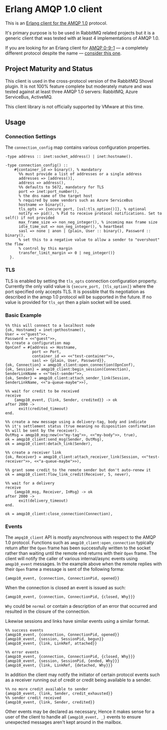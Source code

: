 # Erlang AMQP 1.0 client

This is an [Erlang client for the AMQP 1.0](https://www.amqp.org/resources/specifications) protocol.

It's primary purpose is to be used in RabbitMQ related projects but it is a
generic client that was tested with at least 4 implementations of AMQP 1.0.

If you are looking for an Erlang client for [AMQP 0-9-1](https://www.rabbitmq.com/tutorials/amqp-concepts.html) — a completely different
protocol despite the name — [consider this one](https://github.com/rabbitmq/rabbitmq-erlang-client).

## Project Maturity and Status

This client is used in the cross-protocol version of the RabbitMQ Shovel plugin. It is not 100%
feature complete but moderately mature and was tested against at least three AMQP 1.0 servers:
RabbitMQ, Azure ServiceBus, ActiveMQ.

This client library is not officially supported by VMware at this time.

## Usage

### Connection Settings

The `connection_config` map contains various configuration properties.

```                       
-type address :: inet:socket_address() | inet:hostname().

-type connection_config() ::
    #{container_id => binary(), % mandatory
      %% must provide a list of addresses or a single address
      addresses => [address()],
      address => address(), 
      %% defaults to 5672, mandatory for TLS
      port => inet:port_number(),
      % the dns name of the target host
      % required by some vendors such as Azure ServiceBus
      hostname => binary(),
      tls_opts => {secure_port, [ssl:tls_option()]}, % optional
      notify => pid(), % Pid to receive protocol notifications. Set to self() if not provided
      max_frame_size => non_neg_integer(), % incoming max frame size
      idle_time_out => non_neg_integer(), % heartbeat
      sasl => none | anon | {plain, User :: binary(), Password :: binary(),
      % set this to a negative value to allow a sender to "overshoot" the flow
      % control by this margin
      transfer_limit_margin => 0 | neg_integer()}
  }.

```

### TLS

TLS is enabled by setting the `tls_opts` connection configuration property.
Currently the only valid value is `{secure_port, [tls_option]}` where the port
specified only accepts TLS. It is possible that tls negotiation as described
in the amqp 1.0 protocol will be supported in the future. If no value is provided
for `tls_opt` then a plain socket will be used.


### Basic Example

```
%% this will connect to a localhost node
{ok, Hostname} = inet:gethostname(),
User = <<"guest">>,
Password = <<"guest">>,
%% create a configuration map
OpnConf = #{address => Hostname,
            port => Port,
            container_id => <<"test-container">>,
            sasl => {plain, User, Password}},
{ok, Connection} = amqp10_client:open_connection(OpnConf),
{ok, Session} = amqp10_client:begin_session(Connection),
SenderLinkName = <<"test-sender">>,
{ok, Sender} = amqp10_client:attach_sender_link(Session, SenderLinkName, <<"a-queue-maybe">>),

%% wait for credit to be received
receive
    {amqp10_event, {link, Sender, credited}} -> ok
after 2000 ->
      exit(credited_timeout)
end.

%% create a new message using a delivery-tag, body and indicate
%% it's settlement status (true meaning no disposition confirmation
%% will be sent by the receiver).
OutMsg = amqp10_msg:new(<<"my-tag">>, <<"my-body">>, true),
ok = amqp10_client:send_msg(Sender, OutMsg),
ok = amqp10_client:detach_link(Sender),

%% create a receiver link
{ok, Receiver} = amqp10_client:attach_receiver_link(Session, <<"test-receiver">>, <<"a-queue-maybe">>),

%% grant some credit to the remote sender but don't auto-renew it
ok = amqp10_client:flow_link_credit(Receiver, 5, never),

%% wait for a delivery
receive
    {amqp10_msg, Receiver, InMsg} -> ok
after 2000 ->
      exit(delivery_timeout)
end.

ok = amqp10_client:close_connection(Connection),
```


### Events

The `ampq10_client` API is mostly asynchronous with respect to the AMQP 1.0
protocol. Functions such as `amqp10_client:open_connection` typically return
after the `Open` frame has been successfully written to the socket rather than
waiting until the remote end returns with their `Open` frame. The client will
notify the caller of various internal/async events using `amqp10_event`
messages. In the example above when the remote replies with their `Open` frame
a message is sent of the following forma:

```
{amqp10_event, {connection, ConnectionPid, opened}}
```

When the connection is closed an event is issued as such:

```
{amqp10_event, {connection, ConnectionPid, {closed, Why}}}
```

`Why` could be `normal` or contain a description of an error that occurred
and resulted in the closure of the connection.

Likewise sessions and links have similar events using a similar format.

```
%% success events
{amqp10_event, {connection, ConnectionPid, opened}}
{amqp10_event, {session, SessionPid, begun}}
{amqp10_event, {link, LinkRef, attached}}
```

```
%% error events
{amqp10_event, {connection, ConnectionPid, {closed, Why}}}
{amqp10_event, {session, SessionPid, {ended, Why}}}
{amqp10_event, {link, LinkRef, {detached, Why}}}
```

In addition the client may notify the initiator of certain protocol
events such as a receiver running out of credit or credit being available
to a sender.

```
%% no more credit available to sender
{amqp10_event, {link, Sender, credit_exhausted}}
%% sender credit received
{amqp10_event, {link, Sender, credited}}
```

Other events may be declared as necessary, Hence it makes sense for a user
of the client to handle all `{amqp10_event, _}` events to ensure unexpected
messages aren't kept around in the mailbox.
